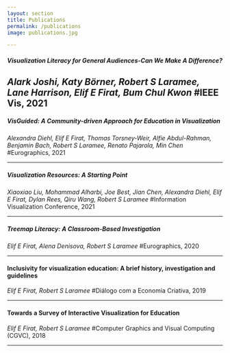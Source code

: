 ```yaml
---
layout: section
title: Publications
permalink: /publications
image: publications.jpg

---
```

##### Visualization Literacy for General Audiences-Can We Make A Difference?
*Alark Joshi, Katy Börner, Robert S Laramee, Lane Harrison, Elif E Firat, Bum Chul Kwon*
#IEEE Vis, 2021
---

##### VisGuided: A Community-driven Approach for Education in Visualization
*Alexandra Diehl, Elif E Firat, Thomas Torsney-Weir, Alfie Abdul-Rahman, Benjamin Bach, Robert S Laramee, Renato Pajarola, Min Chen*
#Eurographics, 2021 

---

##### Visualization Resources: A Starting Point
*Xiaoxiao Liu, Mohammad Alharbi, Joe Best, Jian Chen, Alexandra Diehl, Elif E Firat, Dylan Rees, Qiru Wang, Robert S Laramee*
#Information Visualization Conference, 2021

---

##### Treemap Literacy: A Classroom-Based Investigation
*Elif E Firat, Alena Denisova, Robert S Laramee*
#Eurographics, 2020

---

#### Inclusivity for visualization education: A brief history, investigation and guidelines
*Elif E Firat, Robert S Laramee*
#Diálogo com a Economia Criativa, 2019

---

#### Towards a Survey of Interactive Visualization for Education
*Elif E Firat, Robert S Laramee*
#Computer Graphics and Visual Computing (CGVC), 2018

----
